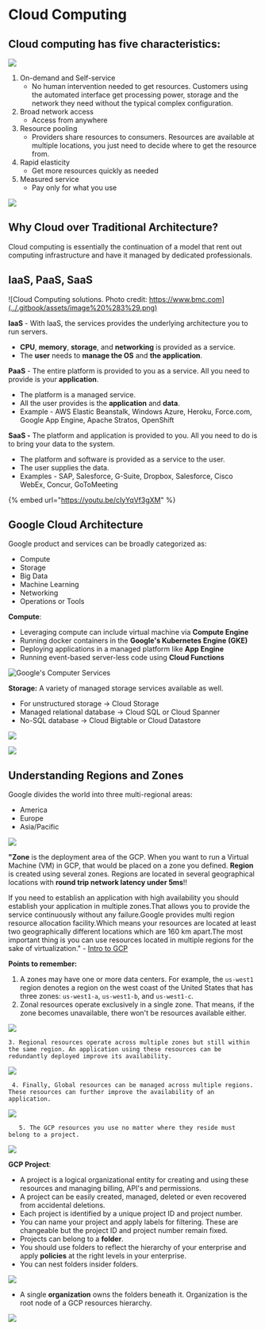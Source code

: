 # Cloud Computing

## Cloud computing has five characteristics:

![](../.gitbook/assets/image%20%2815%29.png)

1. On-demand and Self-service
   * No human intervention needed to get resources. Customers using the automated interface get processing power, storage and the network they need without the typical complex configuration.
2. Broad network access
   * Access from anywhere
3. Resource pooling
   * Providers share resources to consumers. Resources are available at multiple locations, you just need to decide where to get the resource from.
4. Rapid elasticity
   * Get more resources quickly as needed
5. Measured service
   * Pay only for what you use

![](../.gitbook/assets/image%20%282%29.png)

##  Why Cloud over Traditional Architecture?

Cloud computing is essentially the continuation of a model that rent out computing infrastructure and have it managed by dedicated professionals.

## IaaS, PaaS, SaaS

![Cloud Computing solutions. Photo credit: https://www.bmc.com](../.gitbook/assets/image%20%283%29.png)

**IaaS** - With IaaS, the services provides the underlying architecture you to run servers.

* **CPU**, **memory**, **storage**, and **networking** is provided as a service.
* The **user** needs to **manage the OS** and **the application**.

**PaaS** - The entire platform is provided to you as a service. All you need to provide is your **application**.

* The platform is a managed service.
* All the user provides is the **application** and **data**.
* Example -  AWS Elastic Beanstalk, Windows Azure, Heroku, Force.com, Google App Engine, Apache Stratos, OpenShift

**SaaS -** The platform and application is provided to you. All you need to do is to bring your data to the system.

* The platform and software is provided as a service to the user.
* The user supplies the data.
* Examples - SAP, Salesforce, G-Suite, Dropbox, Salesforce, Cisco WebEx, Concur, GoToMeeting

{% embed url="https://youtu.be/cIyYqVf3gXM" %}

##  Google Cloud Architecture

Google product and services can be broadly categorized as:

* Compute
* Storage
* Big Data
* Machine Learning
* Networking
* Operations or Tools

**Compute**: 

* Leveraging compute can include virtual machine via **Compute Engine**
* Running docker containers in the **Google's Kubernetes Engine \(GKE\)**
* Deploying applications in a managed platform like **App Engine**
* Running event-based server-less code using **Cloud Functions**

![Google&apos;s Computer Services](../.gitbook/assets/image%20%285%29.png)

**Storage:** A variety of managed storage services available as well.

* For unstructured storage -&gt; Cloud Storage
* Managed relational database -&gt; Cloud SQL or Cloud Spanner
* No-SQL database -&gt; Cloud Bigtable or Cloud Datastore

![](../.gitbook/assets/image%20%2813%29.png)



![](../.gitbook/assets/image%20%287%29.png)

## Understanding Regions and Zones

Google divides the world into three multi-regional areas: 

* America
* Europe
* Asia/Pacific

![](../.gitbook/assets/image%20%2812%29.png)

**"Zone** is the deployment area of the GCP. When you want to run a Virtual Machine \(VM\) in GCP, that would be placed on a zone you defined. **Region** is created using several zones. Regions are located in several geographical locations with **round trip network latency under 5ms**!! 

If you need to establish an application with high availability you should establish your application in multiple zones.That allows you to provide the service continuously without any failure.Google provides multi region resource allocation facility.Which means your resources are located at least two geographically different locations which are 160 km apart.The most important thing is you can use resources located in multiple regions for the sake of virtualization." - [Intro to GCP](https://medium.com/@sakunaj1996/google-cloud-platform-101-efbb81e7d3a6)

**Points to remember:** 

1. A zones may have one or more data centers. For example, the `us-west1` region denotes a region on the west coast of the United States that has three zones: `us-west1-a`, `us-west1-b`, and `us-west1-c`.
2. Zonal resources operate exclusively in a single zone. That means, if the zone becomes unavailable, there won't be resources available either.

![](../.gitbook/assets/image%20%289%29.png)

    3. Regional resources operate across multiple zones but still within the same region. An application using these resources can be redundantly deployed improve its availability. 

![](../.gitbook/assets/image%20%286%29.png)

     4. Finally, Global resources can be managed across multiple regions. These resources can further improve the availability of an application.

![](../.gitbook/assets/image%20%2814%29.png)

       5. The GCP resources you use no matter where they reside must belong to a project.

![](../.gitbook/assets/image%20%2811%29.png)

**GCP Project**: 

* A project is a logical organizational entity for creating and using these resources and managing billing, API's and permissions. 
* A project can be easily created, managed, deleted or even recovered from accidental deletions. 
* Each project is identified by a unique project ID and project number.
* You can name your project and apply labels for filtering. These are changeable but the project ID and project number remain fixed.
* Projects can belong to a **folder**. 
* You should use folders to reflect the hierarchy of your enterprise and apply **policies** at the right levels in your enterprise.
* You can nest folders insider folders.

![](../.gitbook/assets/image%20%2810%29.png)

* A single **organization** owns the folders beneath it. Organization is the root node of a GCP resources hierarchy.

![](../.gitbook/assets/image%20%284%29.png)

